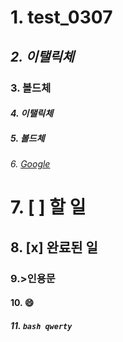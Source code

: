 # 1. test_0307
## *2. 이탤릭체*
### **3. 볼드체**
#### _4. 이탤릭체_
##### __5. 볼드체__
###### 6. [Google](googlr.com)
# 7. [ ] 할 일 
## 8. [x] 완료된 일
### 9.>인용문
#### 10. :smile:
##### 11. ``` bash qwerty ```
